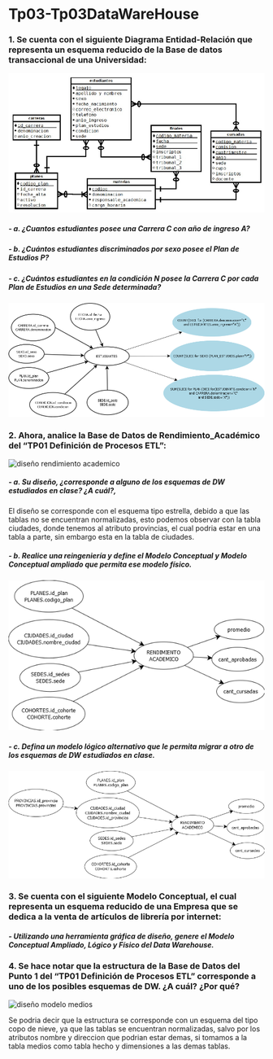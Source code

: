 # Tp03-Tp03DataWareHouse
### 1. Se cuenta con el siguiente Diagrama Entidad-Relación que representa un esquema reducido de la Base de datos transaccional de una Universidad:

![diagrama_DER](img/DER_punto1.jpg)

##### - a. ¿Cuantos estudiantes posee una Carrera C con año de ingreso A?
##### - b. ¿Cuántos estudiantes discriminados por sexo posee el Plan de Estudios P?
##### - c. ¿Cuántos estudiantes en la condición N posee la Carrera C por cada Plan de Estudios en una Sede determinada?

![diagrama_punto1](img/diagrama_punto1.png)


### 2. Ahora, analice la Base de Datos de Rendimiento_Académico del “TP01 Definición de Procesos ETL”:

![diseño rendimiento academico](img/diseño_rendimiento_academico.jpg)

##### - a. Su diseño, ¿corresponde a alguno de los esquemas de DW estudiados en clase? ¿A cuál?,

El diseño se corresponde con el esquema tipo estrella, debido a que las tablas no se encuentran normalizadas, esto podemos observar con la tabla ciudades, donde tenemos al atributo provincias, el cual podria estar en una tabla a parte, sin embargo esta en la tabla de ciudades.

##### - b. Realice una reingeniería y define el Modelo Conceptual y Modelo Conceptual ampliado que permita ese modelo físico.

![diseño reingenieria](img/diagrama_punto2b.png)

##### - c. Defina un modelo lógico alternativo que le permita migrar a otro de los esquemas de DW estudiados en clase.

![diseño reingenieria](img/diagrama_punto2c.png)

### 3. Se cuenta con el siguiente Modelo Conceptual, el cual representa un esquema reducido de una Empresa que se dedica a la venta de artículos de librería por internet:

##### - Utilizando una herramienta gráfica de diseño, genere el Modelo Conceptual Ampliado, Lógico y Físico del Data Warehouse.



### 4. Se hace notar que la estructura de la Base de Datos del Punto 1 del “TP01 Definición de Procesos ETL” corresponde a uno de los posibles esquemas de DW. ¿A cuál? ¿Por qué?

![diseño modelo medios](img/diseño_tabla_medios.jpg)

Se podria decir que la estructura se corresponde con un esquema del tipo copo de nieve, ya que las tablas se encuentran normalizadas, salvo por los atributos nombre y direccion que podrian estar demas, si tomamos a la tabla medios como tabla hecho y dimensiones a las demas tablas. 






